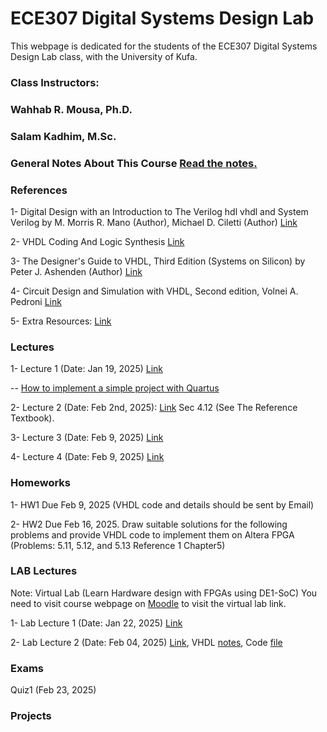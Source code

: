 # ECE307 Digital Systems Design Lab

This webpage is dedicated for the students of the ECE307 Digital Systems Design Lab class, with the University of Kufa.

### Class Instructors: 
### Wahhab R. Mousa, Ph.D.
### Salam Kadhim, M.Sc.

### General Notes About This Course [Read the notes.](https://github.com/myreadings1/ECE307/blob/main/General_Notes.md)


### References

1- Digital Design with an Introduction to The Verilog hdl vhdl and System Verilog by M. Morris R. Mano (Author), Michael D. Ciletti (Author)  [Link](https://drive.google.com/file/d/1SPY81cQZhXOsGN09_fuG15QfuJIaw2fg/view?usp=sharing) 

2- VHDL Coding And Logic Synthesis [Link](https://drive.google.com/file/d/1WG-vi4pcUCY9YB8IVhpIj1SlwiwiexEo/view?usp=drivesdk)

3- The Designer's Guide to VHDL, Third Edition (Systems on Silicon) by Peter J. Ashenden (Author)
[Link](https://drive.google.com/file/d/1a_RjoF3yabyzO4bksdhGoVfHmQz6OFvj/view?usp=sharing)

4- Circuit Design and Simulation with VHDL, Second edition, Volnei A. Pedroni [Link](https://drive.google.com/file/d/1PC2VUzPonmYPslNSovTmmp2mPv8UF6RO/view?usp=sharing)

5- Extra Resources: [Link](https://drive.google.com/drive/folders/1rPf9xPuVfFsPdeWmAiKzSUmLtn-UsAuR?usp=drive_link)


### Lectures
1- Lecture 1 (Date: Jan 19, 2025) [Link](https://github.com/myreadings1/ECE307/blob/main/Lec1-%20Intro.pptx-2.pdf)

-- [How to implement a simple project with Quartus](https://drive.google.com/file/d/1O9OtenPpXRIdyCS_XACpUj2nbScvsJL0/view?usp=drive_link)


2- Lecture 2 (Date: Feb 2nd, 2025): [Link](https://github.com/myreadings1/ECE307/blob/main/Lec2-%20FPGA.pptx.pdf)
Sec 4.12 (See The Reference Textbook).

3- Lecture 3 (Date: Feb 9, 2025) [Link](https://drive.google.com/file/d/11fu13oChZ2wsF240I4_sszNLO6vm8aTL/view?usp=sharing)

4- Lecture 4 (Date: Feb 9, 2025) [Link](https://drive.google.com/file/d/1MGl8jk2hgxUkxoEYZRkoNX3R6LYzuiMB/view?usp=sharing)

### Homeworks
1- HW1 Due Feb 9, 2025 (VHDL code and details should be sent by Email)

2- HW2 Due Feb 16, 2025. Draw suitable solutions for the following problems and provide VHDL code to implement them on Altera FPGA  (Problems: 5.11, 5.12, and 5.13 Reference 1 Chapter5)

### LAB Lectures
Note: Virtual Lab (Learn Hardware design with FPGAs using DE1-SoC)
You need to visit course webpage on [Moodle](https://elearning7.uokufa.edu.iq/eng/course/view.php?id=3562) to visit the virtual lab link.


1- Lab Lecture 1 (Date: Jan 22, 2025) [Link](https://github.com/myreadings1/ECE307/blob/main/Quartus_Prime_Introduction.pdf)

2- Lab Lecture 2 (Date: Feb 04, 2025) [Link](https://github.com/myreadings1/ECE307/blob/main/Lec2_Lab_%20part%202.pdf), VHDL [notes](https://github.com/myreadings1/ECE307/blob/main/Lec2_Lab_Exc1_vhdl.pdf), Code [file](https://github.com/myreadings1/ECE307/blob/main/Lec2_Lab_Part%203%20vhdl)


### Exams
Quiz1 (Feb 23, 2025)

### Projects



